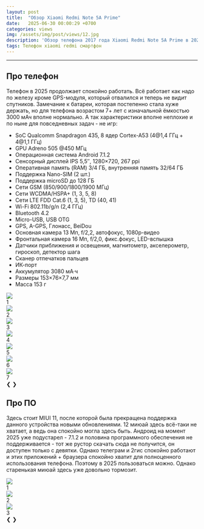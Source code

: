 ```yaml
---
layout: post
title:  "Обзор Xiaomi Redmi Note 5A Prime"
date:   2025-06-30 00:00:29 +0700
categories: views
img: /assets/img/post/views/12.jpg
description: 'Обзор телефона 2017 года Xiaomi Redmi Note 5A Prime в 2025 году. Что с ним сейчас?' 
tags: Телефон xiaomi redmi смартфон
---
```

<script>
var slideIndex = [1,1];
var slideId = ["gal1","gal2"];
</script>
<hr>
<h2 id="d1">Про телефон</h2>
<p>Телефон в 2025 продолжает спокойно работать. Всё работает как надо по железу кроме GPS-модуля, который отвалился и теперь не видит спутников. Замечание к батареи, которая постепенно стала хуже держать, но для телефона возрастом 7+ лет с изначальной ёмкостью 3000 мАч вполне нормально. А так характеристики вполне неплохие и по ныне для повседневных задач - не игр:<br>
<ul>
    <li>SoC Qualcomm Snapdragon 435, 8 ядер Cortex-A53 (4@1,4 ГГц + 4@1,1 ГГц)</li>
    <li>GPU Adreno 505 @450 МГц</li>
    <li>Операционная система Android 7.1.2</li>
    <li>Сенсорный дисплей IPS 5,5″, 1280×720, 267 ppi</li>
    <li>Оперативная память (RAM) 3/4 ГБ, внутренняя память 32/64 ГБ</li>
    <li>Поддержка Nano-SIM (2 шт.)</li>
    <li>Поддержка microSD до 128 ГБ</li>
    <li>Сети GSM (850/900/1800/1900 МГц)</li>
    <li>Сети WCDMA/HSPA+ (1, 3, 5, 8)</li>
    <li>Сети LTE FDD Cat.6 (1, 3, 5), TD (40, 41)</li>
    <li>Wi-Fi 802.11b/g/n (2,4 ГГц)</li>
    <li>Bluetooth 4.2</li>
    <li>Micro-USB, USB OTG</li>
    <li>GPS, A-GPS, Глонасс, BeiDou</li>
    <li>Основная камера 13 Мп, f/2,2, автофокус, 1080p-видео</li>
    <li>Фронтальная камера 16 Мп, f/2,0, фикс.фокус, LED-вспышка</li>
    <li>Датчики приближения и освещения, магнитометр, акселерометр, гироскоп, детектор шага</li>
    <li>Сканер отпечатков пальцев</li>
    <li>ИК-порт</li>
    <li>Аккумулятор 3080 мА·ч</li>
    <li>Размеры 153×76×7,7 мм</li>
    <li>Масса 153 г</li>

</ul>
</p>
<div class="slideshow-container">
  <div class="gal1" id="gb">
    <img src="/assets/img/post/views/8.jpg">
    <div class="numbertext">1</div>
  </div>
  <div class="gal1" id="gb">
    <img src="/assets/img/post/views/9.jpg">  
    <div class="numbertext">2</div>
  </div>
  <div class="gal1" id="gb">
    <img src="/assets/img/post/views/10.jpg">
    <div class="numbertext">3</div>
  </div>
  <div class="gal1" id="gb">
    <img src="/assets/img/post/views/11.jpg">  
    <div class="numbertext">4</div>
  </div>
    <div class="gal1" id="gb">
    <img src="/assets/img/post/views/12.jpg">
    <div class="numbertext">5</div>
  </div>
  <div class="gal1" id="gb">
    <img src="/assets/img/post/views/13.jpg">  
    <div class="numbertext">6</div>
  </div>
    <div class="gal1" id="gb">
    <img src="/assets/img/post/views/14.jpg">
    <div class="numbertext">7</div>
  </div>
  <a class="prev" style="text-decoration:none" onclick="plusSlides(-1, 0)">❮</a>
  <a class="nextb" style="text-decoration:none" onclick="plusSlides(1, 0)">❯</a>
</div>
<h2 id="d4">Про ПО</h2>
<p>Здесь стоит MIUI 11, после которой была прекращена поддержка данного устройства новыми обновлениями. 12 миюай здесь всё-таки не хватает, а ведь она спокойно могла здесь быть. Андроид на момент 2025 уже подустарел - 7.1.2 и половина программного обеспечения не поддерживается - тот же рустор скачать сюда не получится, он доступен только с девятки. Однако телеграм и 2гис спокойно работают и этих приложений + браузера спокойно хватит для полноценного использования телефона. Поэтому в 2025 пользоваться можно. Однако старенькая миюай здесь уже довольно тормозит.
</p>
<div class="slideshow-container">
  <div class="gal2" id="gb">
    <img src="/assets/img/post/views/15.jpg">  
    <div class="numbertext">1</div>
  </div>
  <div class="gal2" id="gb">
    <img src="/assets/img/post/views/16.jpg">  
    <div class="numbertext">2</div>
  </div>
  <div class="gal2" id="gb">
    <img src="/assets/img/post/views/17.jpg"> 
    <div class="numbertext">3</div>
  </div>
  <a class="prev" style="text-decoration:none" onclick="plusSlides(-1, 1)">❮</a>
  <a class="nextb" style="text-decoration:none" onclick="plusSlides(1, 1)">❯</a>
</div> 
